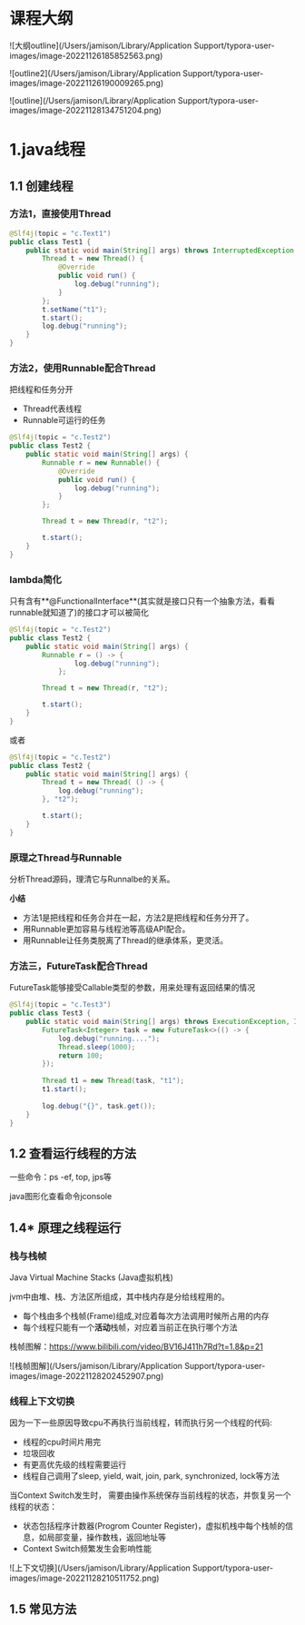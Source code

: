 # 课程大纲

![大纲outline](/Users/jamison/Library/Application Support/typora-user-images/image-20221126185852563.png)

![outline2](/Users/jamison/Library/Application Support/typora-user-images/image-20221126190009265.png)

![outline](/Users/jamison/Library/Application Support/typora-user-images/image-20221128134751204.png)

# 1.java线程

## 1.1 创建线程

### 方法1，直接使用Thread

```java
@Slf4j(topic = "c.Text1")
public class Test1 {
    public static void main(String[] args) throws InterruptedException {
        Thread t = new Thread() {
            @Override
            public void run() {
                log.debug("running");
            }
        };
        t.setName("t1");
        t.start();
        log.debug("running");
    }
}
```

### 方法2，使用Runnable配合Thread

把线程和任务分开

- Thread代表线程
- Runnable可运行的任务

```java
@Slf4j(topic = "c.Test2")
public class Test2 {
    public static void main(String[] args) {
        Runnable r = new Runnable() {
            @Override
            public void run() {
                log.debug("running");
            }
        };

        Thread t = new Thread(r, "t2");

        t.start();
    }
}
```

### lambda简化

只有含有**@FunctionalInterface**(其实就是接口只有一个抽象方法，看看runnable就知道了)的接口才可以被简化

```java
@Slf4j(topic = "c.Test2")
public class Test2 {
    public static void main(String[] args) {
        Runnable r = () -> {
                log.debug("running");
            };

        Thread t = new Thread(r, "t2");

        t.start();
    }
}
```

或者

```java
@Slf4j(topic = "c.Test2")
public class Test2 {
    public static void main(String[] args) {
        Thread t = new Thread( () -> {
            log.debug("running");
        }, "t2");

        t.start();
    }
}
```

### 原理之Thread与Runnable

分析Thread源码，理清它与Runnalbe的关系。

**小结**

- 方法1是把线程和任务合并在一起，方法2是把线程和任务分开了。
- 用Runnable更加容易与线程池等高级API配合。
- 用Runnable让任务类脱离了Thread的继承体系，更灵活。

### 方法三，FutureTask配合Thread

FutureTask能够接受Callable类型的参数，用来处理有返回结果的情况

```java
@Slf4j(topic = "c.Test3")
public class Test3 {
    public static void main(String[] args) throws ExecutionException, InterruptedException {
        FutureTask<Integer> task = new FutureTask<>(() -> {
            log.debug("running....");
            Thread.sleep(1000);
            return 100;
        });
        
        Thread t1 = new Thread(task, "t1");
        t1.start();
        
        log.debug("{}", task.get());
    }
}
```



## 1.2 查看运行线程的方法

一些命令：ps -ef, top, jps等

java图形化查看命令jconsole



## 1.4* 原理之线程运行

### 栈与栈帧

Java Virtual Machine Stacks (Java虚拟机栈)

jvm中由堆、栈、方法区所组成，其中栈内存是分给线程用的。

- 每个栈由多个栈帧(Frame)组成,对应着每次方法调用时候所占用的内存
- 每个线程只能有一个**活动**栈帧，对应着当前正在执行哪个方法

栈帧图解：https://www.bilibili.com/video/BV16J411h7Rd?t=1.8&p=21

![栈帧图解](/Users/jamison/Library/Application Support/typora-user-images/image-20221128202452907.png)

### 线程上下文切换

因为一下一些原因导致cpu不再执行当前线程，转而执行另一个线程的代码:

- 线程的cpu时间片用完
- 垃圾回收
- 有更高优先级的线程需要运行
- 线程自己调用了sleep, yield, wait, join, park, synchronized, lock等方法

当Context Switch发生时， 需要由操作系统保存当前线程的状态，并恢复另一个线程的状态：

- 状态包括程序计数器(Progrom Counter Register)，虚拟机栈中每个栈帧的信息，如局部变量，操作数栈，返回地址等
- Context Switch频繁发生会影响性能

![上下文切换](/Users/jamison/Library/Application Support/typora-user-images/image-20221128210511752.png)



## 1.5 常见方法